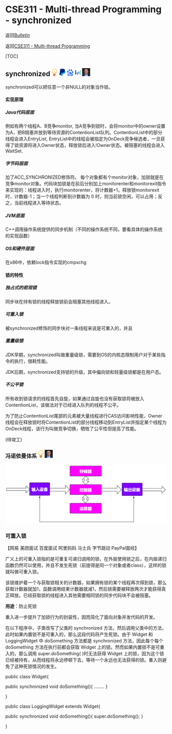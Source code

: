 # CSE311 - Multi-thread Programming - synchronized

返回[Bulletin](./bulletin.md)

返回[CSE311 - Multi-thread Programming](./CSE311.md)

[TOC]

## synchronized<img src=".\icons\gupao.gif" /><img src=".\icons\paypal.gif" /><img src=".\icons\baidu.gif" /><img src=".\icons\bytedance.gif" /><img src=".\icons\mashibing.gif" />

synchronized可以把任意一个非NULL的对象当作锁。

#### 实现原理

##### Java代码层面

例如有两个线程A、B竞争monitor, 当A竞争到锁时，会将monitor中的owner设置为A，把B阻塞并放到等待资源的ContentionList队列。ContentionList中的部分线程会进入EntryList, EntryList中的线程会被指定为OnDeck竞争候选者，一旦获得了锁资源将进入Owner状态，释放锁后进入!Owner状态。被阻塞的线程会进入 WaitSet.

##### 字节码层面

加了ACC_SYNCHRONIZED修饰符。  每个对象都有个monitor对象，加锁就是在竞争monitor对象。代码块加锁是在前后分别加上monitorenter和monitorexit指令来实现的：线程进入时，执行monitorenter，将计数器+1，释放锁monitorexit时，计数器-1；当一个线程判断到计数器为 0 时，则当前锁空闲，可以占用；反之，当前线程进入等待状态。  

#####  JVM层面

C++调用操作系统提供的同步机制（不同的操作系统不同，要看具体的操作系统的实现函数）

##### OS和硬件层面

在x86中，依赖lock指令实现的cmpxchg

#### 锁的特性

##### 独占式的悲观锁

同步块在持有锁的线程释放锁前会阻塞其他线程进入。

##### 可重入锁

被synchronized修饰的同步块对一条线程来说是可重入的，并且

##### 重量级锁

JDK早期，synchronized叫做重量级锁，需要到OS的内核态限制用户对于某些指令的执行，很耗性能。

JDK后期，synchronized支持锁的升级，其中偏向锁和轻量级锁都是在用户态。

##### 不公平锁

所有收到锁请求的线程首先自旋，如果通过自旋也没有获取锁将被放入ContentionList，该做法对于已经进入队列的线程不公平。

为了防止ContentionList尾部的元素被大量线程进行CAS访问影响性能，Owner线程会在释放锁时将ContentionList的部分线程移动到EntryList并指定某个线程为OnDeck线程，该行为叫做竞争切换，牺牲了公平性但提高了性能。







(待竣工)



### 冯诺依曼体系<img src=".\icons\gupao.gif" /><img src=".\icons\mashibing.gif" />

<img src=".\images\CSE311001.png" />





### 可重入锁

【网易 美团面试 百度面试 阿里妈妈 马士兵 字节跳动 PayPal面经】

广义上的可重入锁指的是可重复可递归调用的锁，在外层使用锁之后，在内层递归函数仍然可以使用，并且不发生死锁（前提得是同一个对象或者class），这样的锁就叫做可重入锁。

该锁维护着一个与获取锁相关的计数器，如果拥有锁的某个线程再次得到锁，那么获取计数器就加1，函数调用结束计数器就减1，然后锁需要被释放两次才能获得真正释放。已经获取锁的线程进入其他需要相同锁的同步代码块不会被阻塞。

**用途**：防止死锁

重入进一步提升了加锁行为的封装性，因而简化了面向对象并发代码的开发。

在以下程序中，子类改写了父类的 synchronized 方法，然后调用父类中的方法，此时如果内置锁不是可重入的，那么这段代码将产生死锁。由于 Widget 和 LoggingWidget 中 doSomething 方法都是 synchronized 方法，因此每个每个 doSomething 方法在执行前都会获取 Widget 上的锁。然而如果内置锁不是可重入的，那么调用 super.doSomething( )时无法获得 Widget 上的锁，因为这个锁已经被持有，从而线程将永远停顿下去，等待一个永远也无法获得的锁。重入则避免了这种死锁情况的发生。

public class Widget{

 public synchronized void doSomething(){ ........ } 

} 

public class LoggingWidget extends Widget{

 public synchronized void doSomething(){ super.doSomething(); } 

}
